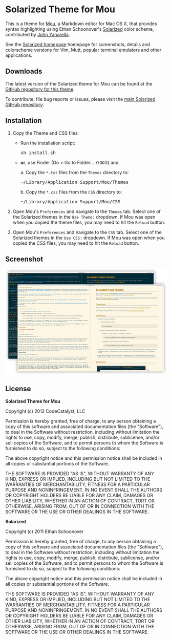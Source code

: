 # Solarized Theme for Mou

This is a theme for [Mou](http://mouapp.com/), a Markdown editor for Mac OS X, that provides syntax highlighting using Ethan Schoonover's [Solarized](http://ethanschoonover.com/solarized) color scheme, contributed by [John Yanarella](http://twitter.com/johnyanarella).

See the [Solarized homepage](http://ethanschoonover.com/solarized) homepage for screenshots, details and colorscheme versions for Vim, Mutt, popular terminal emulators and other applications.

## Downloads

The latest version of the Solarized theme for Mou can be found at the [GitHub repository for this theme](https://github.com/CodeCatalyst/mou-theme-solarized).

To contribute, file bug reports or issues, please visit the [main Solarized GitHub repository](https://github.com/altercation/solarized).

## Installation

1. Copy the Theme and CSS files:

	* Run the installation script: <pre>sh install.sh</pre>

	* **or**, use Finder (Go > Go to Folder... &#8679;&#8984;G) and

		a. Copy the `*.txt` files from the `Themes` directory to: <pre>~/Library/Application Support/Mou/Themes</pre>

		b. Copy the `*.css` files from the `CSS` directory to: <pre>~/Library/Application Support/Mou/CSS</pre>

2. Open Mou's `Preferences` and navigate to the `Themes` tab.  Select one of the Solarized themes in the `Use Theme:` dropdown.  If Mou was open when you copied the theme files, you may need to hit the `Reload` button.

3. Open Mou's `Preferences` and navigate to the `CSS` tab.  Select one of the Solarized themes in the `Use CSS:` dropdown.  If Mou was open when you copied the CSS files, you may need to hit the `Reload` button.

## Screenshot

![Screenshot](screenshot.png)

## License

**Solarized Theme for Mou**

Copyright (c) 2012 CodeCatalyst, LLC

Permission is hereby granted, free of charge, to any person obtaining a copy of this software and associated documentation files (the "Software"), to deal in the Software without restriction, including without limitation the rights to use, copy, modify, merge, publish, distribute, sublicense, and/or sell copies of the Software, and to permit persons to whom the Software is furnished to do so, subject to the following conditions:

The above copyright notice and this permission notice shall be included in all copies or substantial portions of the Software.

THE SOFTWARE IS PROVIDED "AS IS", WITHOUT WARRANTY OF ANY KIND, EXPRESS OR IMPLIED, INCLUDING BUT NOT LIMITED TO THE WARRANTIES OF MERCHANTABILITY, FITNESS FOR A PARTICULAR PURPOSE AND NONINFRINGEMENT. IN NO EVENT SHALL THE AUTHORS OR COPYRIGHT HOLDERS BE LIABLE FOR ANY CLAIM, DAMAGES OR OTHER LIABILITY, WHETHER IN AN ACTION OF CONTRACT, TORT OR OTHERWISE, ARISING FROM, OUT OF OR IN CONNECTION WITH THE SOFTWARE OR THE USE OR OTHER DEALINGS IN THE SOFTWARE.

**Solarized**

Copyright (c) 2011 Ethan Schoonover

Permission is hereby granted, free of charge, to any person obtaining a copy of this software and associated documentation files (the "Software"), to deal in the Software without restriction, including without limitation the rights to use, copy, modify, merge, publish, distribute, sublicense, and/or sell copies of the Software, and to permit persons to whom the Software is furnished to do so, subject to the following conditions:

The above copyright notice and this permission notice shall be included in all copies or substantial portions of the Software.

THE SOFTWARE IS PROVIDED "AS IS", WITHOUT WARRANTY OF ANY KIND, EXPRESS OR IMPLIED, INCLUDING BUT NOT LIMITED TO THE WARRANTIES OF MERCHANTABILITY, FITNESS FOR A PARTICULAR PURPOSE AND NONINFRINGEMENT. IN NO EVENT SHALL THE AUTHORS OR COPYRIGHT HOLDERS BE LIABLE FOR ANY CLAIM, DAMAGES OR OTHER LIABILITY, WHETHER IN AN ACTION OF CONTRACT, TORT OR OTHERWISE, ARISING FROM, OUT OF OR IN CONNECTION WITH THE SOFTWARE OR THE USE OR OTHER DEALINGS IN THE SOFTWARE.
